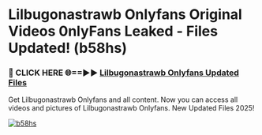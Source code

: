 # Lilbugonastrawb Onlyfans Original Videos 0nlyFans Leaked - Files Updated! (b58hs)

<h3>🔴 CLICK HERE 🌐==►► <a href="https://tinyurl.com/ehrbuxhb" rel="nofollow">Lilbugonastrawb Onlyfans Updated Files</a></h3>

Get Lilbugonastrawb Onlyfans and all content. Now you can access all videos and pictures of Lilbugonastrawb Onlyfans. New Updated Files 2025!

[![b58hs](https://i.imgur.com/lVYEuWS.gif)](https://tinyurl.com/ehrbuxhb)
